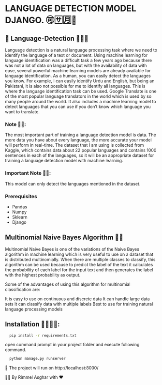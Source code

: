 # LANGUAGE DETECTION MODEL DJANGO. 🉑🈂️🈷️🚀

## 🚩 Language-Detection 🤖🤖🚀
Language detection is a natural language processing task where we need to identify the language of a text or document. Using machine learning for language identification was a difficult task a few years ago because there was not a lot of data on languages, but with the availability of data with ease, several powerful machine learning models are already available for language identification. As a human, you can easily detect the languages you know. For example, I can easily identify Urdu and English, but being an Pakistani, it is also not possible for me to identify all languages. This is where the language identification task can be used. Google Translate is one of the most popular language translators in the world which is used by so many people around the world. It also includes a machine learning model to detect languages that you can use if you don’t know which language you want to translate.

### Note 🕵️‍♂️:
The most important part of training a language detection model is data. The more data you have about every language, the more accurate your model will perform in real-time. The dataset that I am using is collected from Kaggle, which contains data about 22 popular languages and contains 1000 sentences in each of the languages, so it will be an appropriate dataset for training a language detection model with machine learning.

### Important Note 🕵️‍♂️:
This model can only detect the languages mentioned in the dataset.

### Prerequisites
 - Pandas 
 - Numpy 
 - Sklearn
 - Django

## Multinomial Naive Bayes Algorithm 👨‍🔬
Multinomial Naive Bayes is one of the variations of the Naive Bayes algorithm in machine learning which is very useful to use on a dataset that is distributed multinomially. When there are multiple classes to classify, this algorithm can be used because to predict the label of the text it calculates the probability of each label for the input text and then generates the label with the highest probability as output.

Some of the advantages of using this algorithm for multinomial classification are:

It is easy to use on continuous and discrete data It can handle large data sets It can classify data with multiple labels Best to use for training natural language processing models

## Installation 👨‍🔧👩‍🔧:

``` bash
  pip install -r requirements.txt
```
open command prompt in your project folder and execute following command.

``` bash
  python manage.py runserver
```

🚀 The project will run on http://localhost:8000/  

👨‍💻 By Rimmel Asghar with ❤
